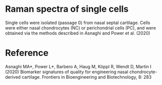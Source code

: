 # Raman spectra of single cells

Single cells were isolated (passage 0) from nasal septal cartilage. Cells were either nasal chondrocytes (NC) or perichondrial cells (PC), and were obtained via the methods described in Asnaghi and Power et al. (2020)

# Reference

Asnaghi MA*, Power L*, Barbero A, Haug M, Köppl R, Wendt D, Martin I (2020) Biomarker signatures of quality for engineering nasal chondrocyte-derived cartilage. Frontiers in Bioengineering and Biotechnology, 8: 283
